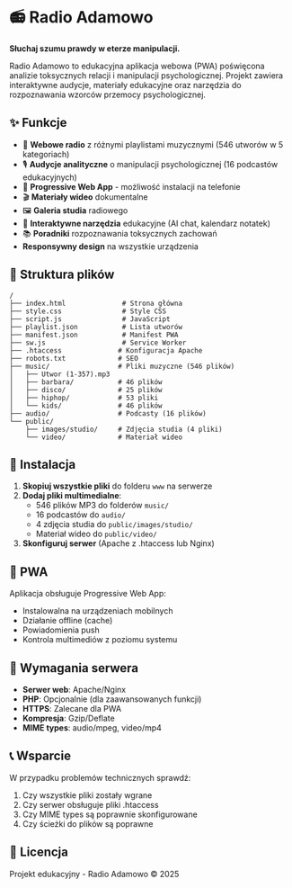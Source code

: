 # 📻 Radio Adamowo

**Słuchaj szumu prawdy w eterze manipulacji.**

Radio Adamowo to edukacyjna aplikacja webowa (PWA) poświęcona analizie toksycznych relacji i manipulacji psychologicznej. Projekt zawiera interaktywne audycje, materiały edukacyjne oraz narzędzia do rozpoznawania wzorców przemocy psychologicznej.

## ✨ Funkcje

- 🎵 **Webowe radio** z różnymi playlistami muzycznymi (546 utworów w 5 kategoriach)
- 🎙️ **Audycje analityczne** o manipulacji psychologicznej (16 podcastów edukacyjnych)
- 📱 **Progressive Web App** - możliwość instalacji na telefonie
- 🎬 **Materiały wideo** dokumentalne
- 🖼️ **Galeria studia** radiowego
- 🎯 **Interaktywne narzędzia** edukacyjne (AI chat, kalendarz notatek)
- 📚 **Poradniki** rozpoznawania toksycznych zachowań
- **Responsywny design** na wszystkie urządzenia

## 📁 Struktura plików

```
/
├── index.html              # Strona główna
├── style.css               # Style CSS
├── script.js               # JavaScript
├── playlist.json           # Lista utworów
├── manifest.json           # Manifest PWA
├── sw.js                   # Service Worker
├── .htaccess              # Konfiguracja Apache
├── robots.txt             # SEO
├── music/                 # Pliki muzyczne (546 plików)
│   ├── Utwor (1-357).mp3
│   ├── barbara/           # 46 plików
│   ├── disco/             # 25 plików
│   ├── hiphop/            # 53 pliki
│   └── kids/              # 46 plików
├── audio/                 # Podcasty (16 plików)
└── public/
    ├── images/studio/     # Zdjęcia studia (4 pliki)
    └── video/             # Materiał wideo
```

## 🚀 Instalacja

1. **Skopiuj wszystkie pliki** do folderu `www` na serwerze
2. **Dodaj pliki multimedialne**:
   - 546 plików MP3 do folderów `music/`
   - 16 podcastów do `audio/`
   - 4 zdjęcia studia do `public/images/studio/`
   - Materiał wideo do `public/video/`
3. **Skonfiguruj serwer** (Apache z .htaccess lub Nginx)

## 📱 PWA

Aplikacja obsługuje Progressive Web App:
- Instalowalna na urządzeniach mobilnych
- Działanie offline (cache)
- Powiadomienia push
- Kontrola multimediów z poziomu systemu

## 🔧 Wymagania serwera

- **Serwer web**: Apache/Nginx
- **PHP**: Opcjonalnie (dla zaawansowanych funkcji)
- **HTTPS**: Zalecane dla PWA
- **Kompresja**: Gzip/Deflate
- **MIME types**: audio/mpeg, video/mp4

## 📞 Wsparcie

W przypadku problemów technicznych sprawdź:
1. Czy wszystkie pliki zostały wgrane
2. Czy serwer obsługuje pliki .htaccess
3. Czy MIME types są poprawnie skonfigurowane
4. Czy ścieżki do plików są poprawne

## 📄 Licencja

Projekt edukacyjny - Radio Adamowo © 2025